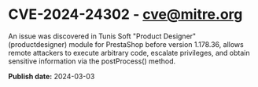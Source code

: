# CVE-2024-24302 - cve@mitre.org

An issue was discovered in Tunis Soft "Product Designer" (productdesigner) module for PrestaShop before version 1.178.36, allows remote attackers to execute arbitrary code, escalate privileges, and obtain sensitive information via the postProcess() method.

**Publish date:** 2024-03-03
